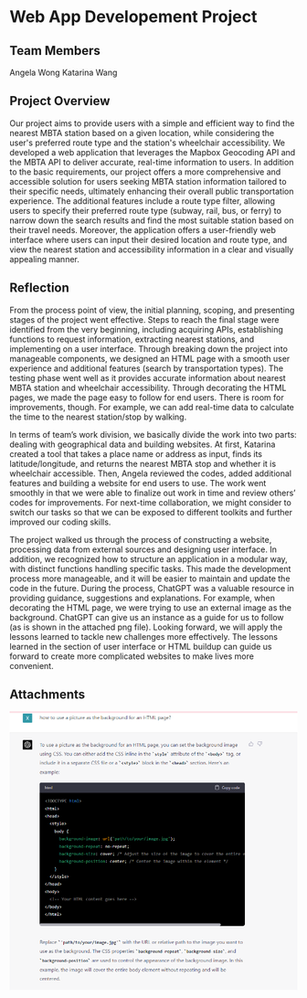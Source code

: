 # Web App Developement Project
## Team Members
Angela Wong
Katarina Wang

## Project Overview 
Our project aims to provide users with a simple and efficient way to find the nearest MBTA station based on a given location, while considering the user's preferred route type and the station's wheelchair accessibility. We developed a web application that leverages the Mapbox Geocoding API and the MBTA API to deliver accurate, real-time information to users. In addition to the basic requirements, our project offers a more comprehensive and accessible solution for users seeking MBTA station information tailored to their specific needs, ultimately enhancing their overall public transportation experience. The additional features include a route type filter, allowing users to specify their preferred route type (subway, rail, bus, or ferry) to narrow down the search results and find the most suitable station based on their travel needs. Moreover, the application offers a user-friendly web interface where users can input their desired location and route type, and view the nearest station and accessibility information in a clear and visually appealing manner.

## Reflection
From the process point of view, the initial planning, scoping, and presenting stages of the project went effective. Steps to reach the final stage were identified from the very beginning, including acquiring APIs, establishing functions to request information, extracting nearest stations, and implementing on a user interface. Through breaking down the project into manageable components, we designed an HTML page with a smooth user experience and additional features (search by transportation types). The testing phase went well as it provides accurate information about nearest MBTA station and wheelchair accessibility. Through decorating the HTML pages, we made the page easy to follow for end users. There is room for improvements, though. For example, we can add real-time data to calculate the time to the nearest station/stop by walking. 

In terms of team’s work division, we basically divide the work into two parts: dealing with geographical data and building websites. At first, Katarina created a tool that takes a place name or address as input, finds its latitude/longitude, and returns the nearest MBTA stop and whether it is wheelchair accessible. Then, Angela reviewed the codes, added additional features and building a website for end users to use. The work went smoothly in that we were able to finalize out work in time and review others’ codes for improvements. For next-time collaboration, we might consider to switch our tasks so that we can be exposed to different toolkits and further improved our coding skills.

The project walked us through the process of constructing a website, processing data from external sources and designing user interface. In addition, we recognized how to structure an application in a modular way, with distinct functions handling specific tasks. This made the development process more manageable, and it will be easier to maintain and update the code in the future. During the process, ChatGPT was a valuable resource in providing guidance, suggestions and explanations. For example, when decorating the HTML page, we were trying to use an external image as the background. ChatGPT can give us an instance as a guide for us to follow (as is shown in the attached png file). Looking forward, we will apply the lessons learned to tackle new challenges more effectively. The lessons learned in the section of user interface or HTML buildup can guide us forward to create more complicated websites to make lives more convenient. 

## Attachments
![My example image](Chatgpt_help.png "An example image")


